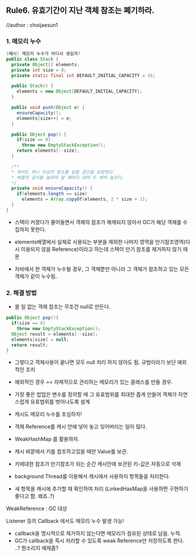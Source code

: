 ## Rule6. 유효기간이 지난 객체 참조는 폐기하라.
//author : choijaesun1
### 1. 메모리 누수
```JAVA
(예시) 메모리 누수가 어디서 생길까?
public class Stack {
  private Object[] elements;
  private int size = 0;
  private static final int DEFAULT_INITIAL_CAPACITY = 16;

  public Stack() {
    elements = new Object[DEFAULT_INITIAL_CAPACITY];
  }

  public void push(Object e) {
    ensureCapacity();
    elements[size++] = e;
  }

  public Object pop() {
    if(size == 0)
      throw new EmptyStackException();
    return elements[--size];
  }

  /**
  * 적어도 하나 이상의 원소를 담을 공간을 보장한다.
  * 배열의 길이를 늘려야 할 때마다 대략 두 배씩 늘인다.
  */
  private void ensureCapacity() {
    if(elements.length == size)
      elements = Array.copyOf(elements, 2 * size + 1);
  }
}
```
- 스택이 커졌다가 줄어들면서 객체의 참조가 해제되지 않아서 GC가 해당 객체를 수집하지 못한다.

- elements배열에서 실제로 사용되는 부분을 제외한 나머지 영역을 만기참조영역(다시 이용되지 않을 Reference)이라고 하는데 스택이 만기 참조를 제거하지 않기 때문

- 자바에서 한 객체가 누수될 경우, 그 객체뿐만 아니라 그 객체가 참조하고 있는 모든 객체가 같이 누수됨.

### 2. 해결 방법
- 쓸 일 없는 객체 참조는 무조건 null로 만든다.
```JAVA
public Object pop(){
  if(size == 0)
    throw new EmptyStackException();
  Object result = elements[--size];
  elements[size] = null;
  return result;
}
```
- 그렇다고 객체사용이 끝나면 모두 null 처리 하지 않아도 됨. 규범이라기 보단 예외적인 조치

- 예외적인 경우 == 자체적으로 관리하는 메모리가 있는 클래스를 만들 경우.

- 가장 좋은 밥업은 변수를 정의할 때 그 유효범위를 최대한 좁게 만들어 객체가 자연스럽게 유효범위를 벗어나도록 설계

- 캐시도 메모리 누수를 조심하자!

- 객체 Reference를 캐시 안에 넣어 놓고 잊어버리는 일이 많다.

- WeakHashMap 를 활용하자.

 - 캐시 바깥에서 키를 참조하고있을 때만 Value를 보관.
 - 키에대한 참조가 만기참조가 되는 순간 캐시안에 보관된 키-값은 자동으로 삭제


- background Thread를 이용해서 캐시에서 사용하지 항목들을 처리한다.

- 새 항목을 캐시에 추가할 때 확인하여 처리 (LinkedHasMap을 사용하면 구현하기 좋다고 함. 왜죠..?)

WeakReference : GC 대상

Listener 등의 Callback 에서도 메모리 누수 발생 가능!

- callback을 명시적으로 제거하지 않는다면 메모리가 점유된 상태로 남음. 누적.
- GC가 callback을 즉시 처리할 수 있도록 weak Reference만 저장하도록 한다. ..? 뭔소리지 예제좀?
